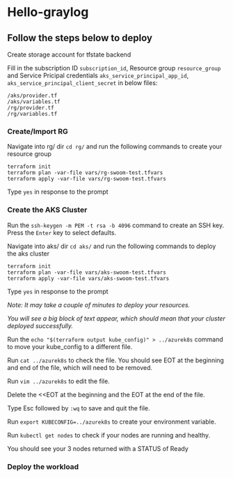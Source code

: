 # Hello-graylog

## Follow the steps below to deploy

Create storage account for tfstate backend

Fill in the subscription ID `subscription_id`, Resource group `resource_group` and Service Pricipal credentials `aks_service_principal_app_id`, `aks_service_principal_client_secret`  in below files:
```
/aks/provider.tf
/aks/variables.tf
/rg/provider.tf
/rg/variables.tf
```

### Create/Import RG

Navigate into rg/ dir `cd rg/` and run the following commands to create your resource group
```
terraform init
terraform plan -var-file vars/rg-swoom-test.tfvars
terraform apply -var-file vars/rg-swoom-test.tfvars
```
Type `yes` in response to the prompt

### Create the AKS Cluster

Run the `ssh-keygen -m PEM -t rsa -b 4096` command to create an SSH key. Press the `Enter` key to select defaults.

Navigate into aks/ dir `cd aks/` and run the following commands to deploy the aks cluster
```
terraform init
terraform plan -var-file vars/aks-swoom-test.tfvars
terraform apply -var-file vars/aks-swoom-test.tfvars
```

Type `yes` in response to the prompt

_Note: It may take a couple of minutes to deploy your resources._

_You will see a big block of text appear, which should mean that your cluster deployed successfully._

Run the `echo "$(terraform output kube_config)" > ../azurek8s` command to move your kube_config to a different file.

Run `cat ../azurek8s` to check the file. You should see EOT at the beginning and end of the file, which will need to be removed.

Run `vim ../azurek8s` to edit the file.

Delete the <<EOT at the beginning and the EOT at the end of the file.

Type Esc followed by `:wq` to save and quit the file.

Run `export KUBECONFIG=../azurek8s` to create your environment variable.

Run `kubectl get nodes` to check if your nodes are running and healthy.

You should see your 3 nodes returned with a STATUS of Ready

### Deploy the workload
